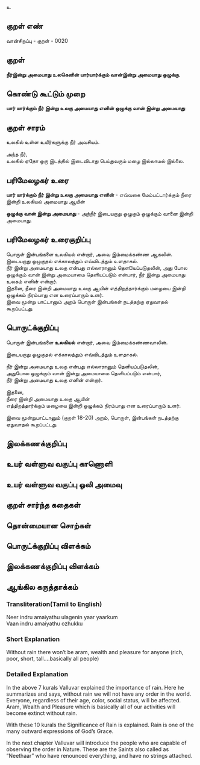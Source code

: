 உ

## குறள் எண் 

வான்சிறப்பு - குறள் - 0020
## குறள் 

**நீர்இன்று அமையாது உலகெனின் யார்யார்க்கும்
வான்இன்று அமையாது ஒழுக்கு.**  

## கொண்டு கூட்டும் முறை

**யார் யார்க்கும் நீர் இன்று உலகு அமையாது எனின் ஒழுக்கு வான் இன்று அமையாது**  

## குறள் சாரம் 

உலகில் உள்ள உயிர்களுக்கு நீர் அவசியம்.  

அந்த நீர்,  
உலகில் ஏதோ ஒரு இடத்தில் இடைவிடாது பெய்துவரும் மழை இல்லாமல் இல்லை.  

## பரிமேலழகர் உரை

**யார் யார்க்கும் நீர் இன்று உலகு அமையாது எனின்** - எவ்வகை மேம்பட்டார்க்கும் நீரை இன்றி உலகியல் அமையாது ஆயின்  

**ஒழுக்கு வான் இன்று அமையாது** - அந்நீர் இடையறாது ஒழுகும் ஒழுக்கும் வானை இன்றி அமையாது.		

## பரிமேலழகர் உரைகுறிப்பு   

பொருள் இன்பங்களை உலகியல் என்றார், அவை இம்மைக்கண்ண ஆகலின்.  
இடையறாது ஒழுகுதல் எக்காலத்தும் எவ்விடத்தும் உளதாகல்.   
நீர் இன்று அமையாது உலகு என்பது எல்லாரானும் தௌ¤யப்படுதலின், அது போல ஒழுக்கும் வான் இன்று அமையாமை தெளியப்படும் என்பார், நீர் இன்று அமையாது உலகம் எனின் என்றார்.   
இதனை, நீரை இன்றி அமையாது உலகு ஆயின் எத்திறத்தார்க்கும் மழையை இன்றி ஒழுக்கம் நிரம்பாது என உரைப்பாரும் உளர்.  
இவை மூன்று பாட்டானும் அறம் பொருள் இன்பங்கள் நடத்தற்கு ஏதுவாதல் கூறப்பட்டது.  
 
 
## பொருட்க்குறிப்பு 

பொருள் இன்பங்களை **உலகியல்** என்றார், அவை இம்மைக்கண்ணவாலின்.  

இடையறாது ஒழுகுதல் எக்காலத்தும் எவ்விடத்தும் உளதாகல்.  

நீர் இன்று அமையாது உலகு என்பது எல்லாரானும் தெளியப்படுதலின்,  
அதுபோல ஒழுக்கும் வான் இன்று அமையாமை தெளியப்படும் என்பார்,  
நீர் இன்று அமையாது உலகு எனின் என்றார்.  

இதனை,  
நீரை இன்றி அமையாது உலகு ஆயின்  
எத்திறத்தார்க்கும் மழையை இன்றி ஒழுக்கம் நிரம்பாது என உரைப்பாரும் உளர்.	
	
இவை மூன்றுபாட்டானும் (குறள் 18-20) அறம், பொருள், இன்பங்கள் நடத்தற்கு ஏதுவாதல் கூறப்பட்டது.

## இலக்கணக்குறிப்பு  


## உயர் வள்ளுவ வகுப்பு காணொளி


## உயர் வள்ளுவ வகுப்பு ஒலி அமைவு 

 
## குறள் சார்ந்த கதைகள் 


## தொன்மையான சொற்கள்


## பொருட்க்குறிப்பு விளக்கம்


## இலக்கணக்குறிப்பு விளக்கம்


## ஆங்கில கருத்தாக்கம் 

### Transliteration(Tamil to English)   
Neer indru amaiyathu ulagenin yaar yaarkum  
Vaan indru amaiyathu ozhukku  

### Short Explanation 
Without rain there won’t be aram, wealth and pleasure for anyone (rich, poor, short, tall….basically  all people)  

### Detailed Explanation   
In the above 7 kurals Valluvar explained the importance of rain. Here he summarizes and says, without rain we will not have any order in the world. Everyone, regardless of their age, color, social status, will be affected. Aram, Wealth and Pleasure which is basically all of our activities will become extinct without rain.  

With these 10 kurals the Significance of Rain is explained. Rain is one of the many outward expressions of God’s Grace.  

In the next chapter Valluvar will introduce the people who are capable of observing the order in Nature. These are the Saints also called as “Neethaar” who have renounced everything, and have no strings attached.  

